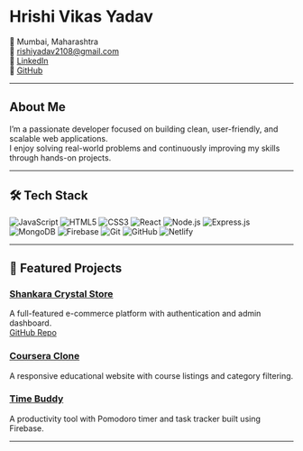 
# Hrishi Vikas Yadav

📍 Mumbai, Maharashtra  
📧 rishiyadav2108@gmail.com  
🔗 [LinkedIn](https://www.linkedin.com/in/hrishi-yadav-912096340)  
🔗 [GitHub](https://github.com/hrishi2108)

---

## About Me

I’m a passionate developer focused on building clean, user-friendly, and scalable web applications.  
I enjoy solving real-world problems and continuously improving my skills through hands-on projects.

---

## 🛠️ Tech Stack

![JavaScript](https://img.shields.io/badge/JavaScript-F7DF1E?style=for-the-badge&logo=javascript&logoColor=black)
![HTML5](https://img.shields.io/badge/HTML5-E34F26?style=for-the-badge&logo=html5&logoColor=white)
![CSS3](https://img.shields.io/badge/CSS3-1572B6?style=for-the-badge&logo=css3&logoColor=white)
![React](https://img.shields.io/badge/React-20232A?style=for-the-badge&logo=react&logoColor=61DAFB)
![Node.js](https://img.shields.io/badge/Node.js-339933?style=for-the-badge&logo=nodedotjs&logoColor=white)
![Express.js](https://img.shields.io/badge/Express.js-000000?style=for-the-badge&logo=express&logoColor=white)
![MongoDB](https://img.shields.io/badge/MongoDB-4EA94B?style=for-the-badge&logo=mongodb&logoColor=white)
![Firebase](https://img.shields.io/badge/Firebase-FFCA28?style=for-the-badge&logo=firebase&logoColor=black)
![Git](https://img.shields.io/badge/Git-F05032?style=for-the-badge&logo=git&logoColor=white)
![GitHub](https://img.shields.io/badge/GitHub-181717?style=for-the-badge&logo=github&logoColor=white)
![Netlify](https://img.shields.io/badge/Netlify-00C7B7?style=for-the-badge&logo=netlify&logoColor=white)

---

## 🚀 Featured Projects

### [Shankara Crystal Store](https://shiny-lollipop-26ff8a.netlify.app/)  
A full-featured e-commerce platform with authentication and admin dashboard.  
[GitHub Repo](https://github.com/hrishi2108/Crystal_store.git)

### [Coursera Clone](https://roaring-paprenjak-7e24e2.netlify.app)  
A responsive educational website with course listings and category filtering.

### [Time Buddy](https://fanciful-elf-ed4c09.netlify.app)  
A productivity tool with Pomodoro timer and task tracker built using Firebase.

---
